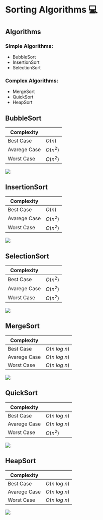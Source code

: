 # **Sorting Algorithms** 💻

## **Algorithms**
### Simple Algorithms:
  - BubbleSort
  - InsertionSort
  - SelectionSort

### Complex Algorithms:
  - MergeSort
  - QuickSort
  - HeapSort

## **BubbleSort**
| Complexity |   |
|---|---|
| Best Case | $O(n)$ |
| Avarege Case | $O(n^2)$ |
| Worst Case | $O(n^2)$ |

![](https://upload.wikimedia.org/wikipedia/commons/c/c8/Bubble-sort-example-300px.gif)

## **InsertionSort**
| Complexity |   |
|---|---|
| Best Case | $O(n)$ |
| Avarege Case | $O(n^2)$ |
| Worst Case | $O(n^2)$ |

![](https://upload.wikimedia.org/wikipedia/commons/0/0f/Insertion-sort-example-300px.gif)

## **SelectionSort**
| Complexity |   |
|---|---|
| Best Case | $O(n^2)$ |
| Avarege Case | $O(n^2)$ |
| Worst Case | $O(n^2)$ |

![](https://upload.wikimedia.org/wikipedia/commons/9/94/Selection-Sort-Animation.gif)

## **MergeSort**
| Complexity |   |
|---|---|
| Best Case | $O(n$ $log$ $n)$ |
| Avarege Case | $O(n$ $log$ $n)$ |
| Worst Case | $O(n$ $log$ $n)$ |

![](https://upload.wikimedia.org/wikipedia/commons/c/cc/Merge-sort-example-300px.gif)

## **QuickSort**
| Complexity |   |
|---|---|
| Best Case | $O(n$ $log$ $n)$ |
| Avarege Case | $O(n$ $log$ $n)$ |
| Worst Case | $O(n^2)$ |

![](https://upload.wikimedia.org/wikipedia/commons/6/6a/Sorting_quicksort_anim.gif)

## **HeapSort**
| Complexity |   |
|---|---|
| Best Case | $O(n$ $log$ $n)$ |
| Avarege Case | $O(n$ $log$ $n)$ |
| Worst Case | $O(n$ $log$ $n)$ |

![](https://upload.wikimedia.org/wikipedia/commons/1/1b/Sorting_heapsort_anim.gif)